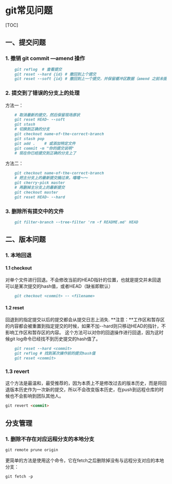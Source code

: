 # git常见问题

[TOC]

## 一、提交问题

### 1. 撤销 git commit —amend 操作

```md
    git reflog  # 查看提交
    git reset --hard {id} # 撤回到上个提交
    git reset --soft {id} # 撤回到上一个提交，并保留缓冲区数据（amend 之前未提交数据）
```

### 2. 提交到了错误的分支上的处理

方法一：

```md
    # 取消最新的提交，然后保留现场原状
    git reset HEAD~ --soft
    git stash
    # 切换到正确的分支
    git checkout name-of-the-correct-branch
    git stash pop
    git add .    # 或添加特定文件
    git commit -m "你的提交说明"
    # 现在你已经提交到正确的分支上了
```

方法二：

```md
    git checkout name-of-the-correct-branch
    # 把主分支上的最新提交摘过来，嘻嘻～～
    git cherry-pick master
    # 再删掉主分支上的最新提交
    git checkout master
    git reset HEAD~ --hard
```

### 3. 删除所有提交中的文件

```md
    git filter-branch --tree-filter 'rm -f README.md' HEAD
```

## 二、版本问题

### 1. 本地回退

#### 1.1 checkout

对单个文件进行回退。不会修改当前的HEAD指针的位置，也就是提交并未回退
可以是某次提交的hash值，或者HEAD（缺省即默认）

```md
    git checkout <commit> -- <filename>
```

#### 1.2 reset

回退到的指定提交以后的提交都会从提交日志上消失.
**注意：**工作区和暂存区的内容都会被重置到指定提交的时候，如果不加--hard则只移动HEAD的指针，不影响工作区和暂存区的内容。
这个方法可以对你的回退操作进行回退，因为这时候git log命令已经找不到历史提交的hash值了。

```md
    git reset --hard <commit>
    git reflog # 找到某次操作前的提交hash值
    git reset <commit>
```

### 1.3 revert

这个方法是最温和，最受推荐的，因为本质上不是修改过去的版本历史，而是将回退版本历史作为一次新的提交，所以不会改变版本历史，在push到远程仓库的时候也不会影响到团队其他人。

```md
git revert <commit>
```

## 分支管理

### 1. 删除不存在对应远程分支的本地分支

```md
git remote prune origin
```

更简单的方法是使用这个命令，它在fetch之后删除掉没有与远程分支对应的本地分支：

```md
git fetch -p
```
